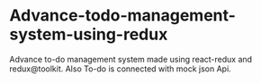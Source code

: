 # Advance-todo-management-system-using-redux
Advance to-do management system made using react-redux and redux@toolkit. Also To-do is connected with mock json Api.
